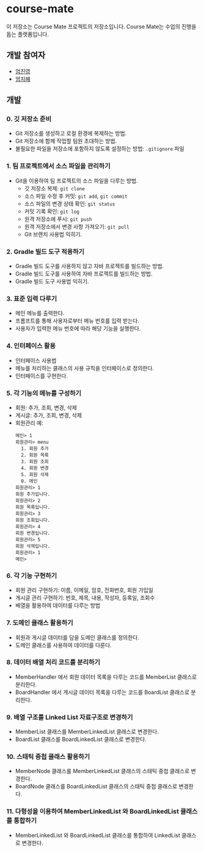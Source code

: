 # course-mate

이 저장소는 Course Mate 프로젝트의 저장소입니다. Course Mate는 수업의 진행을 돕는 플랫폼입니다.

## 개발 참여자

- [엄진영](https://github.com/eomjinyoung)
- [엄지혜](https://github.com/eomjihye03)

## 개발

### 0. 깃 저장소 준비

- Git 저장소를 생성하고 로컬 환경에 복제하는 방법.
- Git 저장소에 함께 작업할 팀원 초대하는 방법.
- 불필요한 파일을 저장소에 포함하지 않도록 설정하는 방법: `.gitignore` 파일

### 1. 팀 프로젝트에서 소스 파일을 관리하기

- Git을 이용하여 팀 프로젝트의 소스 파일을 다루는 방법.
    - 깃 저장소 복제: `git clone`
    - 소스 파일 수정 후 커밋: `git add`, `git commit`
    - 소스 파일의 변경 상태 확인: `git status`
    - 커밋 기록 확인: `git log`
    - 원격 저장소에 푸시: `git push`
    - 원격 저장소에서 변경 사항 가져오기: `git pull`
    - Git 브랜치 사용법 익히기.

### 2. Gradle 빌드 도구 적용하기

- Gradle 빌드 도구를 사용하지 않고 자바 프로젝트를 빌드하는 방법.
- Gradle 빌드 도구를 사용하여 자바 프로젝트를 빌드하는 방법.
- Gradle 빌드 도구 사용법 익히기.

### 3. 표준 입력 다루기

- 메인 메뉴를 출력한다.
- 프롬프트를 통해 사용자로부터 메뉴 번호를 입력 받는다.
- 사용자가 입력한 메뉴 번호에 따라 해당 기능을 실행한다.

### 4. 인터페이스 활용

- 인터페이스 사용법
- 메뉴를 처리하는 클래스의 사용 규칙을 인터페이스로 정의한다.
- 인터페이스를 구현한다.

### 5. 각 기능의 메뉴를 구성하기

- 회원: 추가, 조회, 변경, 삭제
- 게시글: 추가, 조회, 변경, 삭제
- 회원관리 예:
  ```
  메인> 1
  회원관리> menu
    1. 회원 추가
    2. 회원 목록
    3. 회원 조회
    4. 회원 변경
    5. 회원 삭제
    0. 메인
  회원관리> 1
  회원 추가입니다.
  회원관리> 2
  회원 목록입니다.
  회원관리> 3
  회원 조회입니다.
  회원관리> 4
  회원 변경입니다.
  회원관리> 5
  회원 삭제입니다.
  회원관리> 1
  메인>
  ```

### 6. 각 기능 구현하기

- 회원 관리 구현하기: 이름, 이메일, 암호, 전화번호, 회원 가입일
- 게시글 관리 구현하기: 번호, 제목, 내용, 작성자, 등록일, 조회수
- 배열을 활용하여 데이터를 다루는 방법

### 7. 도메인 클래스 활용하기

- 회원과 게시글 데이터를 담을 도메인 클래스를 정의한다.
- 도메인 클래스를 사용하여 데이터를 다룬다.

### 8. 데이터 배열 처리 코드를 분리하기

- MemberHandler 에서 회원 데이터 목록을 다루는 코드를 MemberList 클래스로 분리한다.
- BoardHandler 에서 게시글 데이터 목록을 다루는 코드를 BoardList 클래스로 분리한다.

### 9. 배열 구조를 Linked List 자료구조로 변경하기

- MemberList 클래스를 MemberLinkedList 클래스로 변경한다.
- BoardList 클래스를 BoardLinkedList 클래스로 변경한다.

### 10. 스태틱 중첩 클래스 활용하기

- MemberNode 클래스를 MemberLinkedList 클래스의 스태틱 중첩 클래스로 변경한다.
- BoardNode 클래스를 BoardLinkedList 클래스의 스태틱 중첩 클래스로 변경한다.

### 11. 다형성을 이용하여 MemberLinkedList 와 BoardLinkedList 클래스를 통합하기

- MemberLinkedList 와 BoardLinkedList 클래스를 통합하여 LinkedList 클래스로 변경한다.
